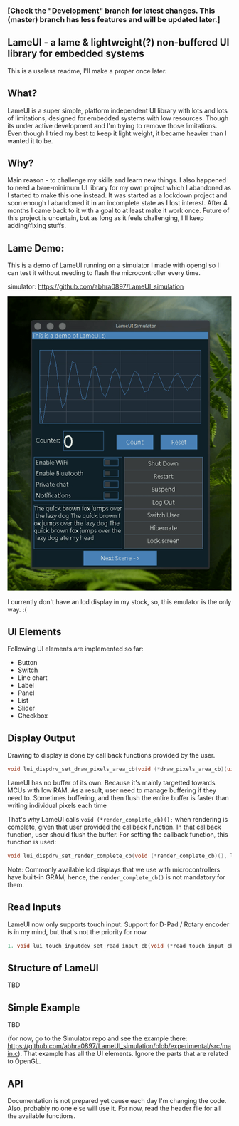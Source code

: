 ### [Check the ["Development"](https://github.com/abhra0897/LameUI/tree/development) branch for latest changes. This (master) branch has less features and will be updated later.]



## LameUI - a lame & lightweight(?) non-buffered UI library for embedded systems

This is a useless readme, I'll make a proper once later.

## What?
LameUI is a super simple, platform independent UI library with lots and lots of limitations, designed for embedded systems with low resources. Though its under active development and I'm trying to remove those limitations. Even though I tried my best to keep it light weight, it became heavier than I wanted it to be.

## Why?
Main reason - to challenge my skills and learn new things. I also happened to need a bare-minimum UI library for my own project which I abandoned as I started to make this one instead. It was started as a lockdown project and soon enough I abandoned it in an incomplete state as I lost interest. After 4 months I came back to it with a goal to at least make it work once. Future of this project is uncertain, but as long as it feels challenging, I'll keep adding/fixing stuffs.

## Lame Demo:
This is a demo of LameUI running on a simulator I made with opengl so I can test it without needing to flash the microcontroller every time.

simulator: https://github.com/abhra0897/LameUI_simulation

![Example gif](lameUI_demo3.gif)

I currently don't have an lcd display in my stock, so, this emulator is the only way. :(

## UI Elements
Following UI elements are implemented so far:

- Button
- Switch
- Line chart
- Label
- Panel
- List
- Slider
- Checkbox


## Display Output
Drawing to display is done by call back functions provided by the user.

```C
void lui_dispdrv_set_draw_pixels_area_cb(void (*draw_pixels_area_cb)(uint16_t x, uint16_t y, uint16_t w, uint16_t h, uint16_t color), lui_dispdrv_t *dispdrv);
```

LameUI has no buffer of its own. Because it's mainly targetted towards MCUs with low RAM. As a result, user need to manage buffering if they need to. Sometimes buffering, and then flush the entire buffer is faster than writing individual pixels each time

That's why LameUI calls `void (*render_complete_cb)();` when rendering is complete, given that user provided the callback function. In that callback function, user should flush the buffer. For setting the callback function, this function is used:

```C
void lui_dispdrv_set_render_complete_cb(void (*render_complete_cb)(), lui_dispdrv_t *dispdrv)
```

Note: Commonly available lcd displays that we use with microcontrollers have built-in GRAM, hence, the `render_complete_cb()` is not mandatory for them.

## Read Inputs
LameUI now only supports touch input. Support for D-Pad / Rotary encoder is in my mind, but that's not the priority for now.

```C
1. void lui_touch_inputdev_set_read_input_cb(void (*read_touch_input_cb)(tLuiTouchInputData *inputdata), tLuiTouchInputDev *inputdev);
```

## Structure of LameUI
TBD

## Simple Example
TBD

(for now, go to the Simulator repo and see the example there: https://github.com/abhra0897/LameUI_simulation/blob/experimental/src/main.c). That example has all the UI elements. Ignore the parts that are related to OpenGL.

## API
Documentation is not prepared yet cause each day I'm changing the code. Also, probably no one else will use it. For now, read the header file for all the available functions.
